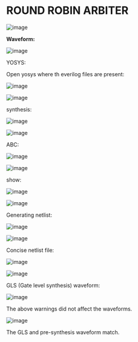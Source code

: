 # ROUND ROBIN ARBITER

![image](https://github.com/Navya-tayi/pes_rr_arbiter/assets/79205242/fd2e38ab-6ff5-409e-8580-45c13f37b907.png)


__Waveform:__

![image](https://github.com/Navya-tayi/pes_rr_arbiter/assets/79205242/b89d35b3-5f8a-4f57-907c-c7626f41768f.png)

YOSYS:

Open yosys where th everilog files are present:

![image](https://github.com/Navya-tayi/pes_rr_arbiter/assets/79205242/77580f96-f90d-491f-bfba-d12a635edc60.png)


![image](https://github.com/Navya-tayi/pes_rr_arbiter/assets/79205242/6a7e3535-b118-4e58-aaef-ad46193da4c0.png)

synthesis:

![image](https://github.com/Navya-tayi/pes_rr_arbiter/assets/79205242/56c30750-9cd8-41d2-b0b2-069546e5633f.png)


![image](https://github.com/Navya-tayi/pes_rr_arbiter/assets/79205242/3c32c520-f6ee-4076-9142-0fbc608016b4.png)

ABC:

![image](https://github.com/Navya-tayi/pes_rr_arbiter/assets/79205242/5c2d69a9-6f1e-48e2-9ab8-018c8fc74cd8.png)

![image](https://github.com/Navya-tayi/pes_rr_arbiter/assets/79205242/0d6e5721-f6c5-4f8d-9261-f97165ad9edb.png)

show:

![image](https://github.com/Navya-tayi/pes_rr_arbiter/assets/79205242/b2cf5b41-26b7-47cc-b4d1-173670a26c15.png)

![image](https://github.com/Navya-tayi/pes_rr_arbiter/assets/79205242/1e8a4701-1061-4240-9484-c525d7d7e8a2.png)

Generating netlist:

![image](https://github.com/Navya-tayi/pes_rr_arbiter/assets/79205242/677c45e8-f673-41ba-a1d2-6fbcc1129a65.png)


![image](https://github.com/Navya-tayi/pes_rr_arbiter/assets/79205242/212d9c74-da12-4380-8401-399ea49386f5.png)

Concise netlist file:

![image](https://github.com/Navya-tayi/pes_rr_arbiter/assets/79205242/d19ce7d8-fee7-4467-8d38-4a96c5d5cd00.png)

![image](https://github.com/Navya-tayi/pes_rr_arbiter/assets/79205242/3e7acee3-425c-4121-bb0e-05fcef986cf0.png)


GLS (Gate level synthesis) waveform:

![image](https://github.com/Navya-tayi/pes_rr_arbiter/assets/79205242/4ab29d70-ca7d-4351-a6cb-1307bfc8a7e3)

The above warnings did not affect the waveforms.

![image](https://github.com/Navya-tayi/pes_rr_arbiter/assets/79205242/13e5d330-81aa-4009-92fc-6669d7ac933a.png)

The GLS and pre-synthesis waveform match. 




